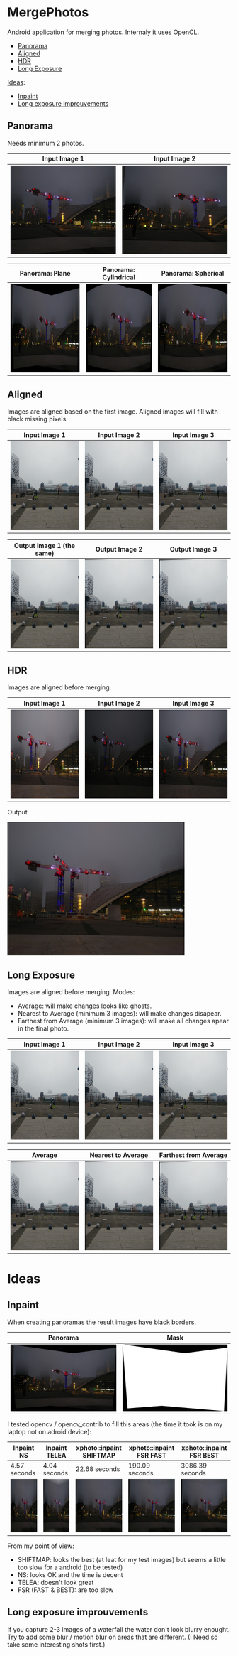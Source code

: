 # MergePhotos #

Android application for merging photos.
Internaly it uses OpenCL.

* [Panorama](#panorama)
* [Aligned](#aligned)
* [HDR](#hdr)
* [Long Exposure](#long-exposure)

[Ideas](#ideas):
* [Inpaint](#inpaint)
* [Long exposure improuvements](#long-exposure-improuvements)

## Panorama ##

Needs minimum 2 photos.

Input Image 1 | Input Image 2
--- | ---
<img src="examples/panorama/1.jpg" height="200px"/> | <img src="examples/panorama/2.jpg" height="200px"/>

Panorama: Plane | Panorama: Cylindrical | Panorama: Spherical
--- | --- | ---
<img src="examples/panorama/1_panorama_plane.jpg" height="200px"> | <img src="examples/panorama/1_panorama_cylindrical.jpg" height="200px"> | <img src="examples/panorama/1_panorama_spherical.jpg" height="200px">

## Aligned ##

Images are aligned based on the first image. Aligned images will fill with black missing pixels.

Input Image 1 | Input Image 2 | Input Image 3
--- | --- | ---
<img src="examples/aligned/1.jpg" height="200px"/> | <img src="examples/aligned/2.jpg" height="200px"/> | <img src="examples/aligned/3.jpg" height="200px"/>

Output Image 1 (the same) | Output Image 2 | Output Image 3
--- | --- | ---
<img src="examples/aligned/1_aligned.jpg" height="200px"/> | <img src="examples/aligned/2_aligned.jpg" height="200px"/> | <img src="examples/aligned/3_aligned.jpg" height="200px"/>

## HDR ##

Images are aligned before merging.

Input Image 1 | Input Image 2 | Input Image 3
--- | --- | ---
<img src="examples/hdr/1.jpg" height="200px"/> | <img src="examples/hdr/2.jpg" height="200px"/> | <img src="examples/hdr/3.jpg" height="200px"/>

Output

<img src="examples/hdr/1_hdr.jpg" height="300px"/>

## Long Exposure ##

Images are aligned before merging.
Modes:
* Average: will make changes looks like ghosts.
* Nearest to Average (minimum 3 images): will make changes disapear.
* Farthest from Average (minimum 3 images): will make all changes apear in the final photo.

Input Image 1 | Input Image 2 | Input Image 3
--- | --- | ---
<img src="examples/longexposure/1.jpg" height="200px"/> | <img src="examples/longexposure/2.jpg" height="200px"/> | <img src="examples/longexposure/3.jpg" height="200px"/>

Average | Nearest to Average | Farthest from Average
--- | --- | ---
<img src="examples/longexposure/1_longexposure_average.jpg" height="200px"/> | <img src="examples/longexposure/1_longexposure_nearest_to_average.jpg" height="200px"/> | <img src="examples/longexposure/1_longexposure_farthest_from_average.jpg" height="200px"/>


# Ideas #

## Inpaint ##

When creating panoramas the result images have black borders.

Panorama | Mask
--- | ---
<img src="examples/inpaint/panorama.jpg" height="150px"/> | <img src="examples/inpaint/mask.png" height="150px"/>

I tested opencv / opencv_contrib to fill this areas (the time it took is on my laptop not on adroid device):

Inpaint NS | Inpaint TELEA | xphoto::inpaint SHIFTMAP | xphoto::inpaint FSR FAST | xphoto::inpaint FSR BEST
--- | --- | --- | --- | ---
4.57 seconds | 4.04 seconds | 22.68 seconds | 190.09 seconds | 3086.39 seconds
<img src="examples/inpaint/inpaint_ns.jpg" height="120px"/> | <img src="examples/inpaint/inpaint_telea.jpg" height="120px"/> | <img src="examples/inpaint/inpaint_shiftmap.jpg" height="120px"/> | <img src="examples/inpaint/inpaint_fsr_fast.jpg" height="120px"/> | <img src="examples/inpaint/inpaint_fsr_best.jpg" height="120px"/>

From my point of view:
* SHIFTMAP: looks the best (at leat for my test images) but seems a little too slow for a android (to be tested)
* NS: looks OK and the time is decent
* TELEA: doesn't look great
* FSR (FAST & BEST): are too slow

## Long exposure improuvements ##

If you capture 2-3 images of a waterfall the water don't look blurry enought.
Try to add some blur / motion blur on areas that are different.
(I Need so take some interesting shots first.)
